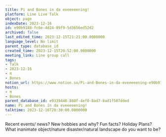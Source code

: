 ```yaml
---
title: Pi and Bones in da eveeeeening!
platform: Line Live Talk
object: page
indexDate: 2023-12-16
id: e90b9188-fc6e-4d24-89f9-5d3656ed52d2
archived: false
last_edited_time: 2023-12-15T21:21:00.0000000
language_level: No limit
parent_type: database_id
created_time: 2023-12-15T20:52:00.0000000
meeting_link: Line group call
tags:
- Talk
- 2023-12-16
- π
- Bones
notion_url: https://www.notion.so/Pi-and-Bones-in-da-eveeeeening-e90b9188fc6e4d2489f95d3656ed52d2
hosts:
- π
- Bones
parent_database_id: e9339446-880f-4ef0-8ad7-8ad1f507dded
name: Pi and Bones in da eveeeeening!
talktime: 2023-12-16T20:30:00.0000000
---
```



Recent events/ news?
New hobbies and why?
Fun facts? 
Holiday Plans?
What inanimate object/nature disaster/natural landscape do you want to be?























